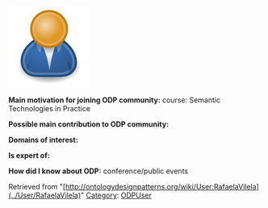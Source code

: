 [![Image:ODPUser.png](../images/a/a6/ODPUser.png)](../Image/ODPUser.png "Image:ODPUser.png")




  





__Main motivation for joining ODP community:__ course: Semantic Technologies in Practice


__Possible main contribution to ODP community:__


__Domains of interest:__


  



__Is expert of:__


  

__How did I know about ODP:__ conference/public events






Retrieved from "[http://ontologydesignpatterns.org/wiki/User:RafaelaVilela](../User/RafaelaVilela)"
 [Category](http://ontologydesignpatterns.org/wiki/Special:Categories "Special:Categories"): [ODPUser](../Category/ODPUser "Category:ODPUser")